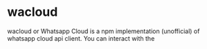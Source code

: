 
# wacloud

wacloud or Whatsapp Cloud is a npm implementation (unofficial) of whatsapp cloud api client. You can interact with the 